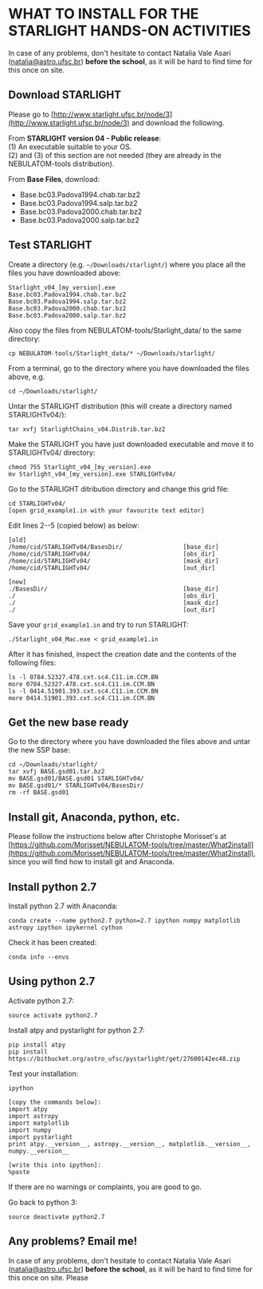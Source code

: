 # WHAT TO INSTALL FOR THE STARLIGHT HANDS-ON ACTIVITIES

In case of any problems, don't hesitate to contact Natalia Vale Asari (natalia@astro.ufsc.br) **before the school**, as it will be hard to find time for this once on site.



## Download STARLIGHT

Please go to [http://www.starlight.ufsc.br/node/3](http://www.starlight.ufsc.br/node/3)
and download the following.

From **STARLIGHT version 04 - Public release**:  
(1) An executable suitable to your OS.   
(2) and (3) of this section are not needed (they are already in the
NEBULATOM-tools distribution).  

From **Base Files**, download:  
- Base.bc03.Padova1994.chab.tar.bz2  
- Base.bc03.Padova1994.salp.tar.bz2  
- Base.bc03.Padova2000.chab.tar.bz2  
- Base.bc03.Padova2000.salp.tar.bz2  


## Test STARLIGHT

Create a directory (e.g. `~/Downloads/starlight/`) where you place all the files you have downloaded
above:

    Starlight_v04_[my_version].exe
    Base.bc03.Padova1994.chab.tar.bz2  
    Base.bc03.Padova1994.salp.tar.bz2  
    Base.bc03.Padova2000.chab.tar.bz2  
    Base.bc03.Padova2000.salp.tar.bz2    

Also copy the files from NEBULATOM-tools/Starlight_data/ to the same
directory:

    cp NEBULATOM-tools/Starlight_data/* ~/Downloads/starlight/

From a terminal, go to the directory where you have downloaded the files
above, e.g.

    cd ~/Downloads/starlight/

Untar the STARLIGHT distribution (this will create a directory named STARLIGHTv04/):

    tar xvfj StarlightChains_v04.Distrib.tar.bz2
    
Make the STARLIGHT you have just downloaded executable and move it to
STARLIGHTv04/ directory:

    chmod 755 Starlight_v04_[my_version].exe
    mv Starlight_v04_[my_version].exe STARLIGHTv04/

Go to the STARLIGHT ditribution directory and change this grid file:

    cd STARLIGHTv04/
    [open grid_example1.in with your favourite text editor]

Edit lines 2--5 (copied below) as below: 

    [old]
    /home/cid/STARLIGHTv04/BasesDir/                 [base_dir]
    /home/cid/STARLIGHTv04/                          [obs_dir]
    /home/cid/STARLIGHTv04/                          [mask_dir]
    /home/cid/STARLIGHTv04/                          [out_dir]

    [new]
    ./BasesDir/                                      [base_dir]
    ./                                               [obs_dir]
    ./                                               [mask_dir]
    ./                                               [out_dir]

Save your `grid_example1.in` and try to run STARLIGHT:

    ./Starlight_v04_Mac.exe < grid_example1.in

After it has finished, inspect the creation date and the contents of the
following files:

    ls -l 0784.52327.478.cxt.sc4.C11.im.CCM.BN
    more 0784.52327.478.cxt.sc4.C11.im.CCM.BN
    ls -l 0414.51901.393.cxt.sc4.C11.im.CCM.BN
    more 0414.51901.393.cxt.sc4.C11.im.CCM.BN
    
    
## Get the new base ready

Go to the directory where you have downloaded the files above and untar
the new SSP base:

    cd ~/Downloads/starlight/
    tar xvfj BASE.gsd01.tar.bz2
    mv BASE.gsd01/BASE.gsd01 STARLIGHTv04/
    mv BASE.gsd01/* STARLIGHTv04/BasesDir/
    rm -rf BASE.gsd01


    
## Install git, Anaconda, python, etc.

Please follow the instructions below after Christophe Morisset's at
[https://github.com/Morisset/NEBULATOM-tools/tree/master/What2install](https://github.com/Morisset/NEBULATOM-tools/tree/master/What2install),
since you will find how to install git and Anaconda.

## Install python 2.7

Install python 2.7 with Anaconda:

    conda create --name python2.7 python=2.7 ipython numpy matplotlib astropy ipython ipykernel cython

Check it has been created:

    conda info --envs


## Using python 2.7

Activate python 2.7:

    source activate python2.7

Install atpy and pystarlight for python 2.7:
    
    pip install atpy
    pip install https://bitbucket.org/astro_ufsc/pystarlight/get/27600142ec48.zip
    
Test your installation:

    ipython
    
    [copy the commands below]:
    import atpy
    import astropy
    import matplotlib
    import numpy
    import pystarlight
    print atpy.__version__, astropy.__version__, matplotlib.__version__, numpy.__version__
    
    [write this into ipython]:
    %paste

If there are no warnings or complaints, you are good to go.

Go back to python 3:

    source deactivate python2.7


## Any problems? Email me!

In case of any problems, don't hesitate to contact Natalia Vale Asari
(natalia@astro.ufsc.br) **before the school**, as it will be hard to
find time for this once on site. Please 

